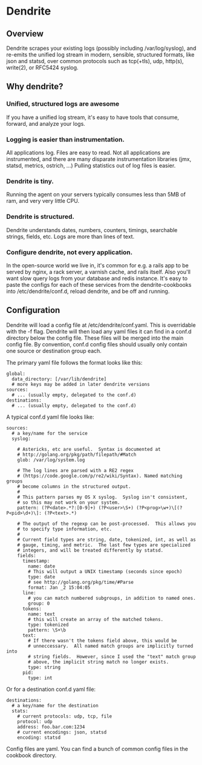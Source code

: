 # Dendrite

## Overview

Dendrite scrapes your existing logs (possibly including /var/log/syslog), and re-emits the unified log stream in modern, sensible, structured formats, like json and statsd, over common protocols such as tcp(+tls), udp, http(s), write(2), or RFC5424 syslog.

## Why dendrite?

### Unified, structured logs are awesome

If you have a unified log stream, it's easy to have tools that consume, forward, and analyze your logs.

### Logging is easier than instrumentation.

All applications log.  Files are easy to read.  Not all applications are instrumented, and there are many disparate instrumentation libraries (jmx, statsd, metrics, ostrich, ...)  Pulling statistics out of log files is easier.

### Dendrite is tiny.

Running the agent on your servers typically consumes less than 5MB of ram, and very very little CPU.

### Dendrite is structured.

Dendrite understands dates, numbers, counters, timings, searchable strings, fields, etc.  Logs are more than lines of text.

### Configure dendrite, not every application.

In the open-source world we live in, it's common for e.g. a rails app to be served by nginx, a rack server, a varnish cache, and rails itself.  Also you'll want slow query logs from your database and redis instance.  It's easy to paste the configs for each of these services from the dendrite-cookbooks into /etc/dendrite/conf.d, reload dendrite, and be off and running.

## Configuration

Dendrite will load a config file at /etc/dendrite/conf.yaml.  This is overridable with the -f flag.  Dendrite will then load any yaml files it can find in a conf.d directory below the config file.  These files will be merged into the main config file.  By convention, conf.d config files should usually only contain one source or destination group each.

The primary yaml file follows the format looks like this:

    global:
      data_directory: [/var/lib/dendrite]
      # more keys may be added in later dendrite versions
    sources:
      # ... (usually empty, delegated to the conf.d)
    destinations:
      # ... (usually empty, delegated to the conf.d)
      
A typical conf.d yaml file looks like:

    sources:
      # a key/name for the service
      syslog:
      
        # Astericks, etc are useful.  Syntax is documented at
        # http://golang.org/pkg/path/filepath/#Match
        glob: /var/log/system.log

        # The log lines are parsed with a RE2 regex
        # (https://code.google.com/p/re2/wiki/Syntax). Named matching groups
        # become columns in the structured output.
        #
        # This pattern parses my OS X syslog.  Syslog isn't consistent, 
        # so this may not work on your system.
        pattern: (?P<date>.*?:[0-9]+) (?P<user>\S+) (?P<prog>\w+)\[(?P<pid>\d+)\]: (?P<text>.*)
        
        # The output of the regexp can be post-processed.  This allows you
        # to specify type information, etc.
        #
        # Current field types are string, date, tokenized, int, as well as
        # gauge, timing, and metric.  The last few types are specialized 
        # integers, and will be treated differently by statsd.
        fields:
          timestamp:
            name: date
            # This will output a UNIX timestamp (seconds since epoch)
            type: date
            # see http://golang.org/pkg/time/#Parse
            format: Jan _2 15:04:05
          line: 
            # you can match numbered subgroups, in addition to named ones.
            group: 0
          tokens: 
            name: text
            # this will create an array of the matched tokens.
            type: tokenized
            pattern: \S+\b
          text: 
            # If there wasn't the tokens field above, this would be 
            # unneccessary.  All named match groups are implicitly turned into 
            # string fields.  However, since I used the "text" match group  
            # above, the implicit string match no longer exists.
            type: string
          pid:
            type: int
                
Or for a destination conf.d yaml file:
    
    destinations:
      # a key/name for the destination
      stats:
        # current protocols: udp, tcp, file
        protocol: udp
        address: foo.bar.com:1234
        # current encodings: json, statsd
        encoding: statsd


Config files are yaml.  You can find a bunch of common config files in the cookbook directory.  


